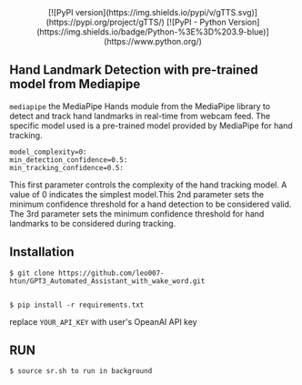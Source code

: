 <div align="center">
[![PyPI version](https://img.shields.io/pypi/v/gTTS.svg)](https://pypi.org/project/gTTS/)
[![PyPI - Python Version](https://img.shields.io/badge/Python-%3E%3D%203.9-blue)](https://www.python.org/)
</div>


## Hand Landmark Detection with pre-trained model from Mediapipe

``mediapipe`` the MediaPipe Hands module from the MediaPipe library to detect and track hand landmarks in real-time from webcam feed. The specific model used is a pre-trained model provided by MediaPipe for hand tracking.

    model_complexity=0: 
    min_detection_confidence=0.5: 
    min_tracking_confidence=0.5: 
    
This first parameter controls the complexity of the hand tracking model. A value of 0 indicates the simplest model.This 2nd parameter sets the minimum confidence threshold for a hand detection to be considered valid. The 3rd parameter sets the minimum confidence threshold for hand landmarks to be considered during tracking.

## Installation

    $ git clone https://github.com/leo007-htun/GPT3_Automated_Assistant_with_wake_word.git
    

    $ pip install -r requirements.txt

replace ``YOUR_API_KEY`` with user's OpeanAI API key


## RUN
    $ source sr.sh to run in background



    
